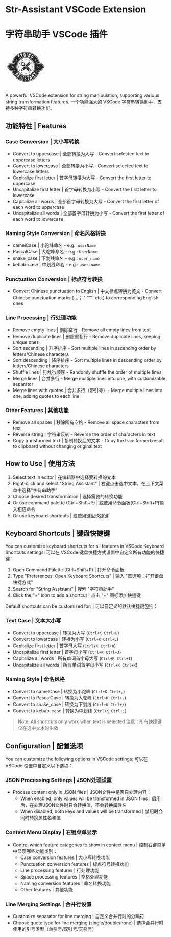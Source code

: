 # Str-Assistant VSCode Extension
# 字符串助手 VSCode 插件

<img src="static/icon.png" width="128" height="128" alt="插件图标">

A powerful VSCode extension for string manipulation, supporting various string transformation features.
一个功能强大的 VSCode 字符串转换助手，支持多种字符串转换功能。

## 功能特性 | Features

### Case Conversion | 大小写转换
- Convert to uppercase | 全部转换为大写 - Convert selected text to uppercase letters
- Convert to lowercase | 全部转换为小写 - Convert selected text to lowercase letters
- Capitalize first letter | 首字母转换为大写 - Convert the first letter to uppercase
- Uncapitalize first letter | 首字母转换为小写 - Convert the first letter to lowercase
- Capitalize all words | 全部首字母转换为大写 - Convert the first letter of each word to uppercase
- Uncapitalize all words | 全部首字母转换为小写 - Convert the first letter of each word to lowercase

### Naming Style Conversion | 命名风格转换
- camelCase | 小驼峰命名 - e.g.: `userName`
- PascalCase | 大驼峰命名 - e.g.: `UserName`
- snake_case | 下划线命名 - e.g.: `user_name`
- kebab-case | 中划线命名 - e.g.: `user-name`

### Punctuation Conversion | 标点符号转换
- Convert Chinese punctuation to English | 中文标点转换为英文 - Convert Chinese punctuation marks (，。；：""'' etc.) to corresponding English ones

### Line Processing | 行处理功能
- Remove empty lines | 删除空行 - Remove all empty lines from text
- Remove duplicate lines | 删除重复行 - Remove duplicate lines, keeping unique ones
- Sort ascending | 升序排序 - Sort multiple lines in ascending order by letters/Chinese characters
- Sort descending | 降序排序 - Sort multiple lines in descending order by letters/Chinese characters
- Shuffle lines | 打乱行顺序 - Randomly shuffle the order of multiple lines
- Merge lines | 合并多行 - Merge multiple lines into one, with customizable separator
- Merge lines with quotes | 合并多行（带引号）- Merge multiple lines into one, adding quotes to each line

### Other Features | 其他功能
- Remove all spaces | 移除所有空格 - Remove all space characters from text
- Reverse string | 字符串反转 - Reverse the order of characters in text
- Copy transformed text | 复制转换后的文本 - Copy the transformed result to clipboard without changing original text

## How to Use | 使用方法

1. Select text in editor | 在编辑器中选择要转换的文本
2. Right-click and select "String Assistant" | 右键点击选中文本，在上下文菜单中选择"字符串助手"
3. Choose desired transformation | 选择需要的转换功能
4. Or use command palette (Ctrl+Shift+P) | 或使用命令面板(Ctrl+Shift+P)输入相应命令
5. Or use keyboard shortcuts | 或使用键盘快捷键

## Keyboard Shortcuts | 键盘快捷键

You can customize keyboard shortcuts for all features in VSCode Keyboard Shortcuts settings:
可以在 VSCode 键盘快捷方式设置中自定义所有功能的快捷键：

1. Open Command Palette (Ctrl+Shift+P) | 打开命令面板
2. Type "Preferences: Open Keyboard Shortcuts" | 输入 "首选项：打开键盘快捷方式"
3. Search for "String Assistant" | 搜索 "字符串助手"
4. Click the "+" icon to add a shortcut | 点击 "+" 图标添加快捷键

Default shortcuts can be customized for: | 可以自定义的默认快捷键包括：

### Text Case | 文本大小写
- Convert to uppercase | 转换为大写 (`Ctrl+K Ctrl+U`)
- Convert to lowercase | 转换为小写 (`Ctrl+K Ctrl+L`)
- Capitalize first letter | 首字母大写 (`Ctrl+K Ctrl+H`)
- Uncapitalize first letter | 首字母小写 (`Ctrl+K Ctrl+J`)
- Capitalize all words | 所有单词首字母大写 (`Ctrl+K Ctrl+I`)
- Uncapitalize all words | 所有单词首字母小写 (`Ctrl+K Ctrl+K`)

### Naming Style | 命名风格
- Convert to camelCase | 转换为小驼峰 (`Ctrl+K Ctrl+,`)
- Convert to PascalCase | 转换为大驼峰 (`Ctrl+K Ctrl+.`)
- Convert to snake_case | 转换为下划线 (`Ctrl+K Ctrl+/`)
- Convert to kebab-case | 转换为中划线 (`Ctrl+K Ctrl+;`)

> Note: All shortcuts only work when text is selected
> 注意：所有快捷键仅在选中文本时生效

## Configuration | 配置选项

You can customize the following options in VSCode settings:
可以在 VSCode 设置中自定义以下选项：

### JSON Processing Settings | JSON处理设置
- Process content only in JSON files | JSON文件中是否只处理内容：
  - When enabled, only values will be transformed in JSON files | 启用后，在处理JSON文件时只会转换值，不会转换属性名
  - When disabled, both keys and values will be transformed | 禁用时会同时转换属性名和值

### Context Menu Display | 右键菜单显示
- Control which feature categories to show in context menu | 控制右键菜单中显示哪些功能类别：
  - Case conversion features | 大小写转换功能
  - Punctuation conversion features | 标点符号转换功能
  - Line processing features | 行处理功能
  - Space processing features | 空格处理功能
  - Naming conversion features | 命名转换功能
  - Other features | 其他功能

### Line Merging Settings | 合并行设置
- Customize separator for line merging | 自定义合并行时的分隔符
- Choose quote type for line merging (single/double/none) | 选择合并行时使用的引号类型（单引号/双引号/无引号）
